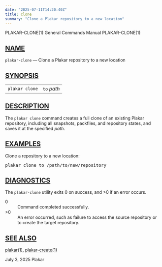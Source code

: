 ```yaml
---
date: "2025-07-11T14:20:40Z"
title: clone
summary: "Clone a Plakar repository to a new location"
---
```

<div class="head" role="doc-pageheader" aria-label="Manual header
  line"><span class="head-ltitle">PLAKAR-CLONE(1)</span>
  <span class="head-vol">General Commands Manual</span>
  <span class="head-rtitle">PLAKAR-CLONE(1)</span></div>
<main class="manual-text">
<section class="Sh">
<h2 class="Sh" id="NAME"><a class="permalink" href="#NAME">NAME</a></h2>
<p class="Pp"><code class="Nm">plakar-clone</code> &#x2014;
    <span class="Nd" role="doc-subtitle">Clone a Plakar repository to a new
    location</span></p>
</section>
<section class="Sh">
<h2 class="Sh" id="SYNOPSIS"><a class="permalink" href="#SYNOPSIS">SYNOPSIS</a></h2>
<table class="Nm">
  <tr>
    <td><code class="Nm">plakar clone</code></td>
    <td><code class="Cm">to</code> <var class="Ar">path</var></td>
  </tr>
</table>
</section>
<section class="Sh">
<h2 class="Sh" id="DESCRIPTION"><a class="permalink" href="#DESCRIPTION">DESCRIPTION</a></h2>
<p class="Pp">The <code class="Nm">plakar clone</code> command creates a full
    clone of an existing Plakar repository, including all snapshots, packfiles,
    and repository states, and saves it at the specified
    <var class="Ar">path</var>.</p>
</section>
<section class="Sh">
<h2 class="Sh" id="EXAMPLES"><a class="permalink" href="#EXAMPLES">EXAMPLES</a></h2>
<p class="Pp">Clone a repository to a new location:</p>
<div class="Bd Pp Bd-indent Li">
<pre>plakar clone to /path/to/new/repository</pre>
</div>
</section>
<section class="Sh">
<h2 class="Sh" id="DIAGNOSTICS"><a class="permalink" href="#DIAGNOSTICS">DIAGNOSTICS</a></h2>
<p class="Pp">The <code class="Nm">plakar-clone</code> utility exits&#x00A0;0 on
    success, and&#x00A0;&gt;0 if an error occurs.</p>
<dl class="Bl-tag">
  <dt>0</dt>
  <dd>Command completed successfully.</dd>
  <dt>&gt;0</dt>
  <dd>An error occurred, such as failure to access the source repository or to
      create the target repository.</dd>
</dl>
</section>
<section class="Sh">
<h2 class="Sh" id="SEE_ALSO"><a class="permalink" href="#SEE_ALSO">SEE
  ALSO</a></h2>
<p class="Pp"><a class="Xr" href="../plakar/" aria-label="plakar, section
    1">plakar(1)</a>,
    <a class="Xr" href="../plakar-create/" aria-label="plakar-create, section
    1">plakar-create(1)</a></p>
</section>
</main>
<div class="foot" role="doc-pagefooter" aria-label="Manual footer
  line"><span class="foot-left"></span><span class="foot-date">July 3,
  2025</span> <span class="foot-os">Plakar</span></div>
